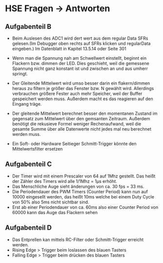 # HSE Fragen -> Antworten
## Aufgabenteil B
- Beim Auslesen des ADC1 wird dert wert aus dem regular Data SFRs gelesen.(Im Debugger oben rechts auf SFRs klicken und regularData eingeben.) Im Datenblatt in Kapitel 13.5.14 oder Seite 301

- Wenn man die Spannung nah am Schwellwert einstellt, beginnt ein Flackern bzw. dimmen der LED. Dies geschieht, weil die gemessene Spannung nicht ganz konstant ist und zwischen an und aus umherr springt.

- Der Gleitende Mittelwert wird umso besser darin ein flakern/dimmen heraus zu filtern je größer das Fenster bzw. N gewählt wird. Allerdings verbrauchen größere Fester auch mehr Speicher, weil der Buffer gespeichert werden muss. Außerdem macht es das reagieren auf den Eingang träge.

- Der gleitende Mittelwert berechnet besser den momentanen Zustand im gegensatz zum Mittelwert über den gemsanten Zeitraum. Außerdem benötigt die rekusieve Formel weniger Rechenaufwand, weil die gesamte Summe über alle Datenwerte nicht jedes mal neu berechnet werden muss.

- Ein Soft- oder Hardware Seitieger Schmitt-Trigger könnte den Mittelwertsfilter ersetzen

## Aufgabenteil C
- Der Timer wird mit einem Prescaler von 64 auf 1Mhz gestellt. Das heißt der Zähler des Timers wird alle 1/1Mhz = 1µs erhöht.
- Das Menschliche Auge sieht änderungen von ca. 30 fps = 33 ms.
- Die Periodendauer des PWM Timers (Counter Period) kann nun auf 10000 eingesellt werden, das heißt 10ms welche bei einem Duty Cycle von 50% also 5ms nicht sichtbar sind.
- Erst ab einer Periodendauer von ca. 60ms also einer Counter Period von 60000 kann das Auge das Flackern sehen

## Aufgabenteil D
- Das Entprellen kan mittels RC-Filter oder Schmitt-Trigger erreicht werden. 
- Rising Edge > Trigger beim loslassen des blauen Tasters
- Falling Edge > Trigger beim drücken des blauen Tasters

